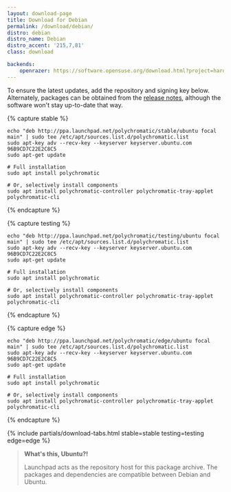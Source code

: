 ```yaml
---
layout: download-page
title: Download for Debian
permalink: /download/debian/
distro: debian
distro_name: Debian
distro_accent: '215,7,81'
class: download

backends:
    openrazer: https://software.opensuse.org/download.html?project=hardware%3Arazer&package=openrazer-meta
---
```


To ensure the latest updates, add the repository and signing key below.
Alternately, packages can be obtained from the [release notes](https://github.com/polychromatic/polychromatic/releases),
although the software won't stay up-to-date that way.

{% capture stable %}

```shell
echo "deb http://ppa.launchpad.net/polychromatic/stable/ubuntu focal main" | sudo tee /etc/apt/sources.list.d/polychromatic.list
sudo apt-key adv --recv-key --keyserver keyserver.ubuntu.com 96B9CD7C22E2C8C5
sudo apt-get update

# Full installation
sudo apt install polychromatic

# Or, selectively install components
sudo apt install polychromatic-controller polychromatic-tray-applet polychromatic-cli
```
{% endcapture %}

{% capture testing %}

```shell
echo "deb http://ppa.launchpad.net/polychromatic/testing/ubuntu focal main" | sudo tee /etc/apt/sources.list.d/polychromatic.list
sudo apt-key adv --recv-key --keyserver keyserver.ubuntu.com 96B9CD7C22E2C8C5
sudo apt-get update

# Full installation
sudo apt install polychromatic

# Or, selectively install components
sudo apt install polychromatic-controller polychromatic-tray-applet polychromatic-cli
```
{% endcapture %}

{% capture edge %}

```shell
echo "deb http://ppa.launchpad.net/polychromatic/edge/ubuntu focal main" | sudo tee /etc/apt/sources.list.d/polychromatic.list
sudo apt-key adv --recv-key --keyserver keyserver.ubuntu.com 96B9CD7C22E2C8C5
sudo apt-get update

# Full installation
sudo apt install polychromatic

# Or, selectively install components
sudo apt install polychromatic-controller polychromatic-tray-applet polychromatic-cli
```
{% endcapture %}

{% include partials/download-tabs.html
    stable=stable
    testing=testing
    edge=edge
%}

> **What's this, Ubuntu?!**
>
> Launchpad acts as the repository host for this package archive.
> The packages and dependencies are compatible between Debian and Ubuntu.
